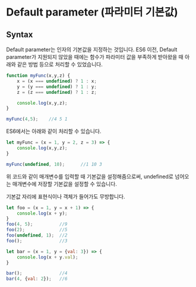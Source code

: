 # Default parameter (파라미터 기본값)

## Syntax

Default parameter는 인자의 기본값을 지정하는 것입니다. ES6 이전, Default parameter가 지원되지 않았을 때에는 함수가 파라미터 값을 부족하게 받아왔을 때 아래와 같은 방법 등으로 처리할 수 있었습니다.
```js
function myFunc(x,y,z) {
    x = (x === undefined) ? 1 : x;
    y = (y === undefined) ? 1 : y;
    z = (z === undefined) ? 1 : z;

    console.log(x,y,z);
}

myFunc(4,5);    //4 5 1
```

ES6에서는 아래와 같이 처리할 수 있습니다.
```js
let myFunc = (x = 1, y = 2, z = 3) => {
    console.log(x,y,z);
}

myFunc(undefined, 10);      //1 10 3
```
위 코드와 같이 매개변수를 입력할 때 기본값을 설정해줌으로써, undefined로 넘어오는 매개변수에 저장할 기본값을 설정할 수 있습니다.

기본값 자리에 표현식이나 객체가 들어가도 무방합니다.
```js
let foo = (x = 1, y = x + 1) => {
    console.log(x + y);
}
foo(4, 5);          //9
foo(2);             //5
foo(undefined, 1);  //2
foo();              //3

let bar = (x = 1, y = {val: 3}) => {
    console.log(x + y.val);
}

bar();              //4
bar(4, {val: 2});   //6
```